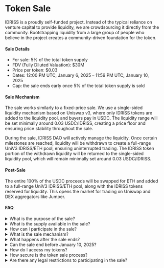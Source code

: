 # Token Sale

IDRISS is a proudly self-funded project. Instead of the typical reliance on venture capital to provide liquidity, we are crowdsourcing it directly from the community. Bootstrapping liquidity from a large group of people who believe in the project creates a community-driven foundation for the token.

#### Sale Details

* For sale: 5% of the total token supply
* FDV (Fully Diluted Valuation): $30M
* Price per token: $0.03
* Dates: 12:00 PM UTC, January 6, 2025 – 11:59 PM UTC, January 10, 2025
* Cap: the sale ends early once 5% of the total token supply is sold

#### Sale Mechanism

The sale works similarly to a fixed-price sale. We use a single-sided liquidity mechanism based on Uniswap v3, where only IDRISS tokens are added to the liquidity pool, and buyers pay in USDC. The liquidity range will be set minimally around 0.03 USDC/IDRISS, creating a price floor and ensuring price stability throughout the sale.

During the sale, IDRISS DAO will actively manage the liquidity. Once certain milestones are reached, liquidity will be withdrawn to create a full-range UniV3 IDRISS/ETH pool, ensuring uninterrupted trading. The IDRISS token portion of the withdrawn liquidity will be returned to the single-sided liquidity pool, which will remain minimally set around 0.03 USDC/IDRISS.

#### Post-Sale

The entire 100% of the USDC proceeds will be swapped for ETH and added to a full-range UniV3 IDRISS/ETH pool, along with the IDRISS tokens reserved for liquidity. This opens the market for trading on Uniswap and DEX aggregators like Jumper.

#### FAQ

<details>

<summary>What is the purpose of the sale?</summary>

IDRISS is a proudly self-funded and community-owned project. Instead of the typical reliance on venture capital to provide liquidity, we are crowdsourcing it directly from the community. Bootstrapping liquidity from a large group of people who believe in the project creates a community-driven foundation for the token.

</details>

<details>

<summary>What is the supply available in the sale?</summary>

5% of the total token supply will be publicly sold during the sale.

</details>

<details>

<summary>How can I participate in the sale?</summary>

You can participate by buying IDRISS tokens on Uniswap or Jumper during the sale. The sale will run from 12:00 PM UTC on January 6, 2025, to 11:59 PM UTC on January 10, 2025, or until 5% of the total token supply is sold.

</details>

<details>

<summary>What is the sale mechanism?</summary>

The sale works similarly to a fixed-price sale. We use a single-sided liquidity mechanism, where only IDRISS tokens are added to the liquidity pool, and buyers pay in USDC. The liquidity range will be set minimally around 0.03 USDC/IDRISS, creating a price floor and ensuring price stability throughout the sale.

</details>

<details>

<summary>What happens after the sale ends?</summary>

100% of the USDC proceeds from the sale will be swapped for ETH and added to a full-range UniV3 ETH/IDRISS pool, along with the IDRISS tokens reserved for liquidity. This opens the market for trading on Uniswap and DEX aggregators like Jumper.

</details>

<details>

<summary>Can the sale end before January 10, 2025?</summary>

Yes, the sale will end early once 5% of the total token supply is sold.

</details>

<details>

<summary>How do I access my tokens?</summary>

The tokens are immediately available in your wallet after you buy them on Uniswap or Jumper.

</details>

<details>

<summary>How secure is the token sale process?</summary>

Uniswap and Jumper are industry leaders in decentralized trading, backed by years of operations. For more details, check their documentation.

</details>

<details>

<summary>Are there any legal restrictions to participating in the sale?</summary>

Yes, there are legal restrictions based on your country of residence and other factors. Please review the [Terms and Conditions](https://docs.idriss.xyz/idriss-token/terms-and-conditions) to ensure you are eligible to participate.

</details>

